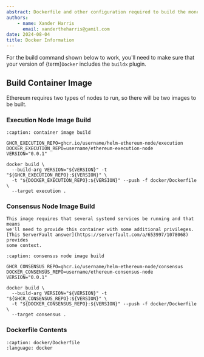 ```yaml
---
abstract: Dockerfile and other configuration required to build the monero image.
authors:
    - name: Xander Harris
      email: xandertheharris@gamil.com
date: 2024-08-04
title: Docker Information
---
```


For the build command shown below to work, you'll need to make sure that
your version of {term}`Docker` includes the `buildx` plugin.

## Build Container Image

Ethereum requires two types of nodes to run, so there will be two images
to be built.

### Execution Node Image Build

```{code-block} shell
:caption: container image build

GHCR_EXECUTION_REPO=ghcr.io/username/helm-ethereum-node/execution
DOCKER_EXECUTION_REPO=username/ethereum-execution-node
VERSION="0.0.1"

docker build \
  --build-arg VERSION="${VERSION}" -t "${GHCR_EXECUTION_REPO}:${VERSION}" \
  -t "${DOCKER_EXECUTION_REPO}:${VERSION}" --push -f docker/Dockerfile \
  --target execution .
```

### Consensus Node Image Build

```{note}
This image requires that several systemd services be running and that means
we'll need to provide this container with some additional privileges.
[This ServerFault answer](https://serverfault.com/a/653997/1078068) provides
some context.
```

```{code-block} shell
:caption: consensus node image build

GHCR_CONSENSUS_REPO=ghcr.io/username/helm-ethereum-node/consensus
DOCKER_CONSENSUS_REPO=username/ethereum-consensus-node
VERSION="0.0.1"

docker build \
  --build-arg VERSION="${VERSION}" -t "${GHCR_CONSENSUS_REPO}:${VERSION}" \
  -t "${DOCKER_CONSENSUS_REPO}:${VERSION}" --push -f docker/Dockerfile \
  --target consensus .
```

### Dockerfile Contents

```{literalinclude} /docker/Dockerfile
:caption: docker/Dockerfile
:language: docker
```
